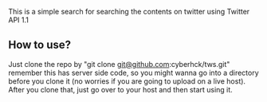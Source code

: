 This is a simple search for searching the contents on twitter using Twitter API 1.1
##  How to use?
Just clone the repo by "git clone git@github.com:cyberhck/tws.git" remember this has server side code, so you might wanna go into a directory before you clone it (no worries if you are going to upload on a live host). After you clone that, just go over to your host and then start using it.